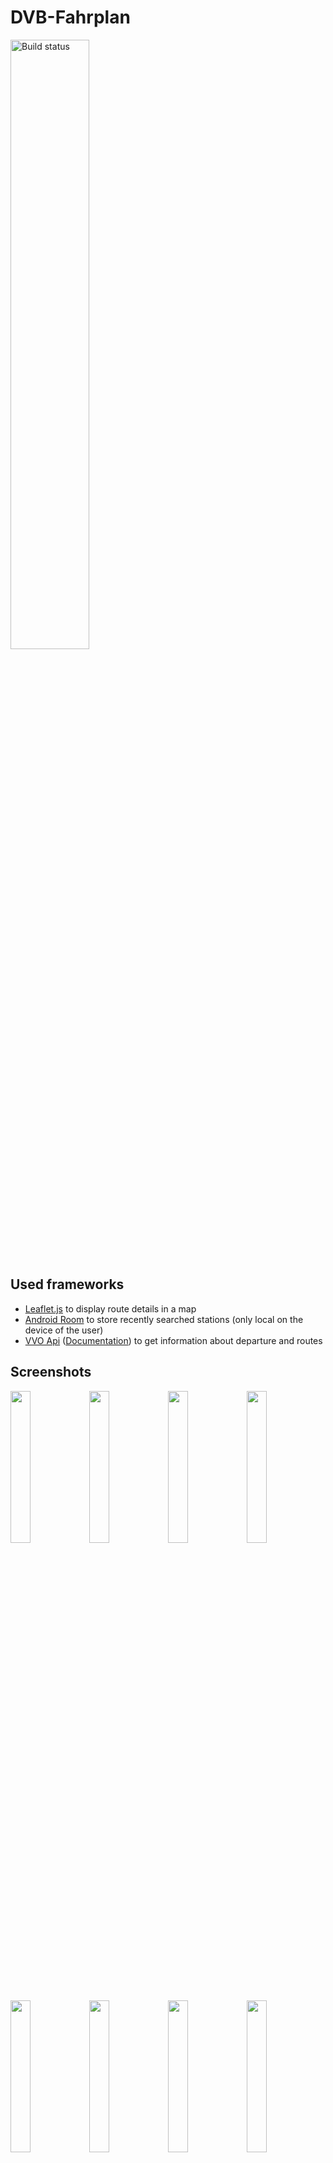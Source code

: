 # DVB-Fahrplan

<a href="https://play.google.com/store/apps/details?id=markus.wieland.sudoku"><img src="https://upload.wikimedia.org/wikipedia/commons/7/78/Google_Play_Store_badge_EN.svg" alt="Build status" width="50%"></a>


## Used frameworks

* <a href="https://leafletjs.com/">Leaflet.js</a> to display route details in a map
* <a href="https://developer.android.com/jetpack/androidx/releases/room">Android Room</a> to store recently searched stations (only local on the device of the user)
* <a href="https://webapi.vvo-online.de">VVO Api</a> (<a href="https://github.com/kiliankoe/vvo/blob/main/documentation/webapi.md">Documentation</a>) to get information about departure and routes

## Screenshots

<img width="25%" src="https://github.com/SoWieMarkus/DVB-Fahrplan/blob/main/screenshots/englisch/Screenshot_20210425-161238_DVB%20Fahrplan.jpg"><img width="25%" src="https://github.com/SoWieMarkus/DVB-Fahrplan/blob/main/screenshots/englisch/Screenshot_20210425-161301_DVB%20Fahrplan.jpg"><img width="25%" src="https://github.com/SoWieMarkus/DVB-Fahrplan/blob/main/screenshots/englisch/Screenshot_20210425-161309_DVB%20Fahrplan.jpg"><img width="25%" src="https://github.com/SoWieMarkus/DVB-Fahrplan/blob/main/screenshots/englisch/Screenshot_20210425-161323_DVB%20Fahrplan.jpg"><img width="25%" src="https://github.com/SoWieMarkus/DVB-Fahrplan/blob/main/screenshots/englisch/Screenshot_20210425-161343_DVB%20Fahrplan.jpg"><img width="25%" src="https://github.com/SoWieMarkus/DVB-Fahrplan/blob/main/screenshots/englisch/Screenshot_20210425-161350_DVB%20Fahrplan.jpg"><img width="25%" src="https://github.com/SoWieMarkus/DVB-Fahrplan/blob/main/screenshots/englisch/Screenshot_20210425-161356_DVB%20Fahrplan.jpg"><img width="25%" src="https://github.com/SoWieMarkus/DVB-Fahrplan/blob/main/screenshots/englisch/Screenshot_20210425-161407_DVB%20Fahrplan.jpg">
